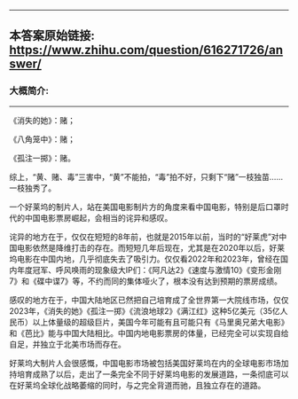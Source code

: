----------------------------------------
## 本答案原始链接: https://www.zhihu.com/question/616271726/answer/
### 大概简介: 
----------------------------------------
《消失的她》：赌；

《八角笼中》：赌；

《孤注一掷》：赌。

综上，“黄、赌、毒”三害中，“黄”不能拍，“毒”拍不好，只剩下“赌”一枝独苗……一枝独秀了。

一个好莱坞的制片人，站在美国电影制片方的角度来看中国电影，特别是后口罩时代的中国电影票房崛起，会相当的诧异和感叹。

诧异的地方在于，仅仅在短短的8年前，也就是2015年以前，当时的“好莱虎”对中国电影依然是降维打击的存在。而短短几年后现在，尤其是在2020年以后，好莱坞电影在中国内地，几乎彻底失去了吸引力。仅仅看2022年和2023年，曾经在国内年度冠军、呼风唤雨的现象级大IP们：《阿凡达2》《速度与激情10》《变形金刚7》和《碟中谍7》等，不约而同的集体哑火了，根本没有达到预期的票房成绩。

感叹的地方在于，中国大陆地区已然把自己培育成了全世界第一大院线市场，仅仅2023年，《消失的她》《孤注一掷》《流浪地球2》《满江红》这种5亿美元（35亿人民币）以上体量级的超级巨片，美国今年可能有且可能只有《马里奥兄弟大电影》和《芭比》能与中国大陆相比。中国内地电影票房的体量，已经完全可以实现自给自足，并独立于北美市场而存在。

好莱坞大制片人会很感慨，中国电影市场被包括美国好莱坞在内的全球电影市场加持培育成熟了以后，走出了一条完全不同于好莱坞电影的发展道路，一条彻底可以在好莱坞全球化战略萎缩的同时，与之完全背道而驰，且独立存在的道路。